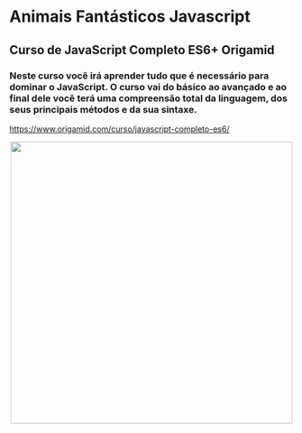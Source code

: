# Animais Fantásticos Javascript
## Curso de JavaScript Completo ES6+ Origamid
### Neste curso você irá aprender tudo que é necessário para dominar o JavaScript. O curso vai do básico ao avançado e ao final dele você terá uma compreensão total da linguagem, dos seus principais métodos e da sua sintaxe.

https://www.origamid.com/curso/javascript-completo-es6/

<div align="center">
  <img height="500em" src="https://github.com/CarlaMGaldino/animais-fantasticos-javascript/blob/main/js-animais-fantas.png"/>
</div>
  
